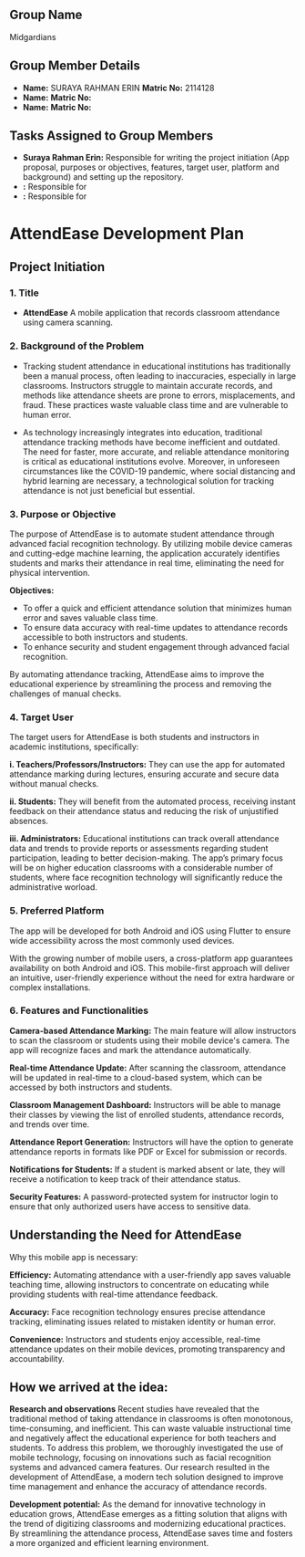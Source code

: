 ## Group Name
Midgardians

## Group Member Details
- **Name:** SURAYA RAHMAN ERIN **Matric No:** 2114128
- **Name:**  **Matric No:** 
- **Name:**  **Matric No:** 

## Tasks Assigned to Group Members
- **Suraya Rahman Erin:** Responsible for writing the project initiation (App proposal, purposes or objectives, features, target user, platform and background) and setting up the repository.
- **:** Responsible for
- **:** Responsible for

# AttendEase Development Plan

## Project Initiation
### 1. Title
- **AttendEase**
A mobile application that records classroom attendance using camera scanning.

### 2. Background of the Problem
- Tracking student attendance in educational institutions has traditionally been a manual process, often leading to inaccuracies, especially in large classrooms. Instructors struggle to maintain accurate records, and methods like attendance sheets are prone to errors, misplacements, and fraud. These practices waste valuable class time and are vulnerable to human error.

- As technology increasingly integrates into education, traditional attendance tracking methods have become inefficient and outdated. The need for faster, more accurate, and reliable attendance monitoring is critical as educational institutions evolve. Moreover, in unforeseen circumstances like the COVID-19 pandemic, where social distancing and hybrid learning are necessary, a technological solution for tracking attendance is not just beneficial but essential.

### 3. Purpose or Objective
The purpose of AttendEase is to automate student attendance through advanced facial recognition technology. By utilizing mobile device cameras and cutting-edge machine learning, the application accurately identifies students and marks their attendance in real time, eliminating the need for physical intervention.

**Objectives:**

- To offer a quick and efficient attendance solution that minimizes human error and saves valuable class time.
- To ensure data accuracy with real-time updates to attendance records accessible to both instructors and students.
- To enhance security and student engagement through advanced facial recognition.

By automating attendance tracking, AttendEase aims to improve the educational experience by streamlining the process and removing the challenges of manual checks.

### 4. Target User
The target users for AttendEase is both students and instructors in academic institutions, specifically:

**i. Teachers/Professors/Instructors:**
They can use the app for automated attendance marking during lectures, ensuring accurate and secure data without manual checks.

**ii. Students:** 
They will benefit from the automated process, receiving instant feedback on their attendance status and reducing the risk of unjustified absences.

**iii. Administrators:** 
Educational institutions can track overall attendance data and trends to provide reports or assessments regarding student participation, leading to better decision-making.
The app’s primary focus will be on higher education classrooms with a considerable number of students, where face recognition technology will significantly reduce the administrative worload.

### 5. Preferred Platform
The app will be developed for both Android and iOS using Flutter to ensure wide accessibility across the most commonly used devices.

With the growing number of mobile users, a cross-platform app guarantees availability on both Android and iOS. This mobile-first approach will deliver an intuitive, user-friendly experience without the need for extra hardware or complex installations.

### 6. Features and Functionalities
**Camera-based Attendance Marking:**
The main feature will allow instructors to scan the classroom or students using their mobile device's camera. The app will recognize faces and mark the attendance automatically.

**Real-time Attendance Update:**
After scanning the classroom, attendance will be updated in real-time to a cloud-based system, which can be accessed by both instructors and students.

**Classroom Management Dashboard:**
Instructors will be able to manage their classes by viewing the list of enrolled students, attendance records, and trends over time.

**Attendance Report Generation:**
Instructors will have the option to generate attendance reports in formats like PDF or Excel for submission or records.

**Notifications for Students:**
If a student is marked absent or late, they will receive a notification to keep track of their attendance status.

**Security Features:**
A password-protected system for instructor login to ensure that only authorized users have access to sensitive data.

## Understanding the Need for AttendEase
Why this mobile app is necessary:

**Efficiency:** Automating attendance with a user-friendly app saves valuable teaching time, allowing instructors to concentrate on educating while providing students with real-time attendance feedback.

**Accuracy:** Face recognition technology ensures precise attendance tracking, eliminating issues related to mistaken identity or human error.

**Convenience:** Instructors and students enjoy accessible, real-time attendance updates on their mobile devices, promoting transparency and accountability.

## How we arrived at the idea:
**Research and observations**
Recent studies have revealed that the traditional method of taking attendance in classrooms is often monotonous, time-consuming, and inefficient. This can waste valuable instructional time and negatively affect the educational experience for both teachers and students. To address this problem, we thoroughly investigated the use of mobile technology, focusing on innovations such as facial recognition systems and advanced camera features. Our research resulted in the development of AttendEase, a modern tech solution designed to improve time management and enhance the accuracy of attendance records. 

**Development potential:**
As the demand for innovative technology in education grows, AttendEase emerges as a fitting solution that aligns with the trend of digitizing classrooms and modernizing educational practices. By streamlining the attendance process, AttendEase saves time and fosters a more organized and efficient learning environment.


